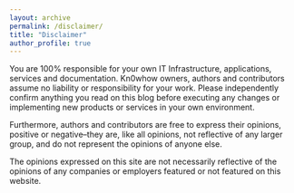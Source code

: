 ```yaml
---
layout: archive
permalink: /disclaimer/
title: "Disclaimer"
author_profile: true
---
```


You are 100% responsible for your own IT Infrastructure, applications, services and documentation. Kn0whow owners, authors and contributors assume no liability or responsibility for your work. Please independently confirm anything you read on this blog before executing any changes or implementing new products or services in your own environment.

Furthermore, authors and contributors are free to express their opinions, positive or negative–they are, like all opinions, not reflective of any larger group, and do not represent the opinions of anyone else.

The opinions expressed on this site are not necessarily reflective of the opinions of any companies or employers featured or not featured on this website.
